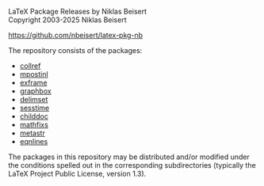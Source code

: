 LaTeX Package Releases by Niklas Beisert  
Copyright 2003-2025 Niklas Beisert

<https://github.com/nbeisert/latex-pkg-nb>

The repository consists of the packages:

* [collref](https://ctan.org/pkg/collref)
* [mpostinl](https://ctan.org/pkg/mpostinl)
* [exframe](https://ctan.org/pkg/exframe)
* [graphbox](https://ctan.org/pkg/graphbox)
* [delimset](https://ctan.org/pkg/delimset)
* [sesstime](https://ctan.org/pkg/sesstime)
* [childdoc](https://ctan.org/pkg/childdoc)
* [mathfixs](https://ctan.org/pkg/mathfixs)
* [metastr](https://ctan.org/pkg/metastr)
* [eqnlines](https://ctan.org/pkg/eqnlines)

The packages in this repository may be distributed and/or modified
under the conditions spelled out in the corresponding subdirectories
(typically the LaTeX Project Public License, version 1.3).
